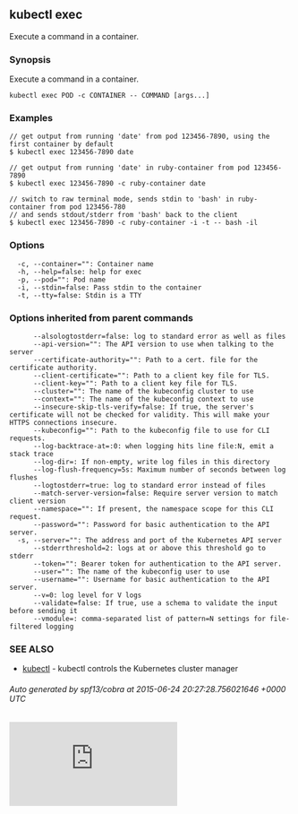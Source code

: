 ## kubectl exec

Execute a command in a container.

### Synopsis


Execute a command in a container.

```
kubectl exec POD -c CONTAINER -- COMMAND [args...]
```

### Examples

```
// get output from running 'date' from pod 123456-7890, using the first container by default
$ kubectl exec 123456-7890 date
	
// get output from running 'date' in ruby-container from pod 123456-7890
$ kubectl exec 123456-7890 -c ruby-container date

// switch to raw terminal mode, sends stdin to 'bash' in ruby-container from pod 123456-780
// and sends stdout/stderr from 'bash' back to the client
$ kubectl exec 123456-7890 -c ruby-container -i -t -- bash -il
```

### Options

```
  -c, --container="": Container name
  -h, --help=false: help for exec
  -p, --pod="": Pod name
  -i, --stdin=false: Pass stdin to the container
  -t, --tty=false: Stdin is a TTY
```

### Options inherited from parent commands

```
      --alsologtostderr=false: log to standard error as well as files
      --api-version="": The API version to use when talking to the server
      --certificate-authority="": Path to a cert. file for the certificate authority.
      --client-certificate="": Path to a client key file for TLS.
      --client-key="": Path to a client key file for TLS.
      --cluster="": The name of the kubeconfig cluster to use
      --context="": The name of the kubeconfig context to use
      --insecure-skip-tls-verify=false: If true, the server's certificate will not be checked for validity. This will make your HTTPS connections insecure.
      --kubeconfig="": Path to the kubeconfig file to use for CLI requests.
      --log-backtrace-at=:0: when logging hits line file:N, emit a stack trace
      --log-dir=: If non-empty, write log files in this directory
      --log-flush-frequency=5s: Maximum number of seconds between log flushes
      --logtostderr=true: log to standard error instead of files
      --match-server-version=false: Require server version to match client version
      --namespace="": If present, the namespace scope for this CLI request.
      --password="": Password for basic authentication to the API server.
  -s, --server="": The address and port of the Kubernetes API server
      --stderrthreshold=2: logs at or above this threshold go to stderr
      --token="": Bearer token for authentication to the API server.
      --user="": The name of the kubeconfig user to use
      --username="": Username for basic authentication to the API server.
      --v=0: log level for V logs
      --validate=false: If true, use a schema to validate the input before sending it
      --vmodule=: comma-separated list of pattern=N settings for file-filtered logging
```

### SEE ALSO
* [kubectl](http://releases.k8s.io/HEAD/docs/kubectl.md)	 - kubectl controls the Kubernetes cluster manager

###### Auto generated by spf13/cobra at 2015-06-24 20:27:28.756021646 +0000 UTC

[![Analytics](https://kubernetes-site.appspot.com/UA-36037335-10/GitHub/docs/kubectl_exec.md?pixel)]()
